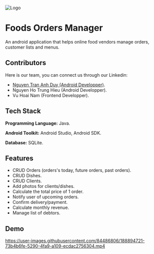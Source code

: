 
![Logo](https://user-images.githubusercontent.com/84486806/188895749-380640fc-5600-41e3-a879-140c9aae8311.png)

# Foods Orders Manager
An android application that helps online food vendors manage orders, customer lists and menus.


## Contributors
Here is our team, you can connect us through our Linkedin:
- [Nguyen Tran Anh Duy (Android Developper)](https://www.linkedin.com/in/duy-nguyen-tran-anh/).
- Nguyen Ho Trung Hieu (Android Developper).
- Vu Hoai Nam (Frontend Developper).


## Tech Stack

**Programming Language:** Java.

**Android Toolkit:** Android Studio, Android SDK.

**Database:** SQLite.


## Features

- CRUD Orders (orders's today, future orders, past orders).
- CRUD Dishes.
- CRUD Clients.
- Add photos for clients/dishes.
- Calculate the total price of 1 order.
- Notify user of upcoming orders.
- Confirm delivery/payment.
- Calculate monthly revenue.
- Manage list of debtors.


## Demo
https://user-images.githubusercontent.com/84486806/188894721-73b4b6fe-5290-4fa9-a109-ecdac2756304.mp4


